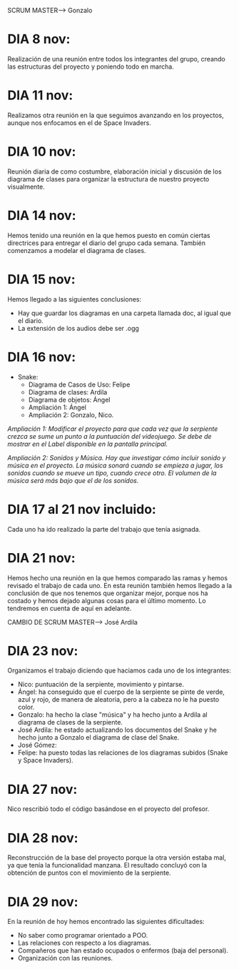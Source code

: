 SCRUM MASTER--> Gonzalo

# DIA 8 nov:
Realización de una reunión entre todos los integrantes del grupo, creando las estructuras del proyecto y poniendo todo en marcha.

# DIA 11 nov:
Realizamos otra reunión en la que seguimos avanzando en los proyectos, aunque nos enfocamos en el de Space Invaders.

# DIA 10 nov:
Reunión diaria de como costumbre, elaboración inicial y discusión de los diagrama de clases para organizar la estructura de nuestro proyecto visualmente.

# DIA 14 nov:
Hemos tenido una reunión en la que hemos puesto en común ciertas directrices para entregar el diario del grupo cada semana. También comenzamos a modelar el diagrama de clases.

# DIA 15 nov:
Hemos llegado a las siguientes conclusiones:
- Hay que guardar los diagramas en una carpeta llamada doc, al igual que el diario.
- La extensión de los audios debe ser .ogg


# DIA 16 nov:

+ Snake:
  + Diagrama de Casos de Uso: Felipe
  + Diagrama de clases: Ardila
  + Diagrama de objetos: Ángel 
  + Ampliación 1: Ángel
  + Ampliación 2: Gonzalo, Nico.

_Ampliación 1: Modificar el proyecto para que cada vez que la serpiente crezca se sume un punto a la puntuación del videojuego. Se debe de mostrar en el Label disponible en la pantalla principal._

_Ampliación 2: Sonidos y Música. Hay que investigar cómo incluir sonido y música en el proyecto. La música sonará cuando se empieza a jugar, los sonidos cuando se mueve un tipo, cuando crece otro. El volumen de la música será más bajo que el de los sonidos._


# DIA 17 al 21 nov incluido:
Cada uno ha ido realizado la parte del trabajo que tenía asignada.

# DIA 21 nov:
Hemos hecho una reunión en la que hemos comparado las ramas y hemos revisado el trabajo de cada uno.
En esta reunión también hemos llegado a la conclusión de que nos tenemos que organizar mejor, porque nos ha costado y hemos dejado algunas cosas para el último momento. Lo tendremos en cuenta de aquí en adelante.

CAMBIO DE SCRUM MASTER--> José Ardila

# DIA 23 nov:
Organizamos el trabajo diciendo que haciamos cada uno de los integrantes:

- Nico: puntuación de la serpiente, movimiento y pintarse.
- Ángel: ha conseguido que el cuerpo de la serpiente se pinte de verde, azul y rojo, de manera de aleatoria, pero a la cabeza no le ha puesto color.
- Gonzalo: ha hecho la clase "música" y ha hecho junto a Ardila al diagrama de clases de la serpiente.
- José Ardila: he estado actualizando los documentos del Snake y he hecho junto a Gonzalo el diagrama de clase del Snake.
- José Gómez: 
- Felipe: ha puesto todas las relaciones de los diagramas subidos (Snake y Space Invaders).

# DIA 27 nov:
Nico rescribió todo el código basándose en el proyecto del profesor.

# DIA 28 nov:
Reconstrucción de la base del proyecto porque la otra versión estaba mal, ya que tenía la funcionalidad manzana. El resultado concluyó con la obtención de puntos con el movimiento de la serpiente.

# DIA 29 nov:
En la reunión de hoy hemos encontrado las siguientes dificultades:
- No saber como programar orientado a POO.
- Las relaciones con respecto a los diagramas.
- Compañeros que han estado ocupados o enfermos (baja del personal).
- Organización con las reuniones.
